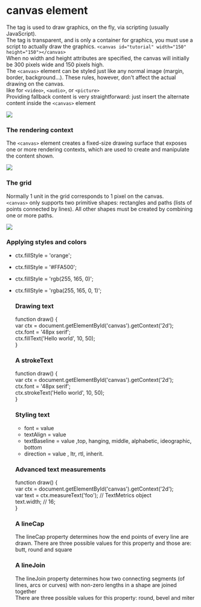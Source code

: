 # canvas element 

The <canvas> tag is used to draw graphics, on the fly, via scripting (usually JavaScript).
<br>The <canvas> tag is transparent, and is only a container for graphics, you must use a script to actually draw the graphics.
`<canvas id="tutorial" width="150" height="150"></canvas>`
<br> When no width and height attributes are specified, the canvas will initially be 300 pixels wide and 150 pixels high.
<br> The `<canvas>` element can be styled just like any normal image (margin, border, background…). These rules, however, don't affect the actual drawing on the canvas. 
<br> like for `<video>`, `<audio>`, or `<picture>`
<br> Providing fallback content is very straightforward: just insert the alternate content inside the `<canvas>` element


<img src = "https://miro.medium.com/max/1006/0*V1G6ajUNd5s2Rqy4">

### The rendering context
The `<canvas>` element creates a fixed-size drawing surface that exposes one or more rendering contexts, which are used to create and manipulate the content shown.

<img src = "https://www.wikitechy.com/step-by-step-html-tutorials/img/html-images/code-explanation-canvas-tag-in-html.png">
  
  
  ### The grid
  Normally 1 unit in the grid corresponds to 1 pixel on the canvas.<br>
  `<canvas>` only supports two primitive shapes: rectangles and paths (lists of points connected by lines). All other shapes must be created by combining one or more paths.
  <br>
  
  <img src = "https://miro.medium.com/max/1400/1*RFW4A8MDdRx8LHNKryqoRQ.png">
  
  
  ### Applying styles and colors
  
  * ctx.fillStyle = 'orange';
* ctx.fillStyle = '#FFA500';
* ctx.fillStyle = 'rgb(255, 165, 0)';
* ctx.fillStyle = 'rgba(255, 165, 0, 1)';

  
  ### Drawing text
  function draw() {<br>
  var ctx = document.getElementById('canvas').getContext('2d');<br>
  ctx.font = '48px serif';<br>
  ctx.fillText('Hello world', 10, 50);<br>
}
  
  ### A strokeText
  function draw() {<br>
  var ctx = document.getElementById('canvas').getContext('2d');<br>
  ctx.font = '48px serif';<br>
  ctx.strokeText('Hello world', 10, 50);<br>
}
  ### Styling text
  * font = value
  * textAlign = value
  * textBaseline = value ,top, hanging, middle, alphabetic, ideographic, bottom
  * direction = value , ltr, rtl, inherit.
  
  ### Advanced text measurements
  function draw() {<br>
  var ctx = document.getElementById('canvas').getContext('2d');<br>
  var text = ctx.measureText('foo'); // TextMetrics object<br>
  text.width; // 16;<br>
}<br>
  
  ### A lineCap 
  The lineCap property determines how the end points of every line are drawn. There are three possible values for this property and those are: butt, round and square
  
  ### A lineJoin
  The lineJoin property determines how two connecting segments (of lines, arcs or curves) with non-zero lengths in a shape are joined together
  <br>
  There are three possible values for this property: round, bevel and miter
  
  
